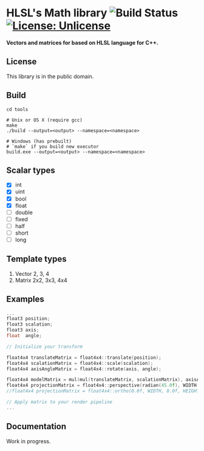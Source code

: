 # HLSL's Math library ![Build Status](https://travis-ci.org/maihd/hlslmath.svg?branch=master) [![License: Unlicense](https://img.shields.io/badge/license-Unlicense-blue.svg)](http://unlicense.org/)

**Vectors and matrices for based on HLSL language for C++.**
    
## License
This library is in the public domain.

## Build
```
cd tools

# Unix or OS X (require gcc)
make
./build --output=<output> --namespace=<namespace>

# Windows (has prebuilt)
# `make` if you build new executor
build.exe --output=<output> --namespace=<namespace>
```

## Scalar types
* [x] int    
* [x] uint   
* [x] bool   
* [x] float  
* [ ] double 
* [ ] fixed  
* [ ] half   
* [ ] short  
* [ ] long   

## Template types
1. Vector 2, 3, 4
2. Matrix 2x2, 3x3, 4x4

## Examples
```C++
...
float3 position;
float3 scalation;
float3 axis;
float  angle;

// Initialize your transform

float4x4 translateMatrix = float4x4::translate(position);
float4x4 scalationMatrix = float4x4::scale(scalation);
float4x4 axisAngleMatrix = float4x4::rotate(axis, angle);

float4x4 modelMatrix = mul(mul(translateMatrix, scalationMatrix), axisAngleMatrix);
float4x4 projectionMatrix = float4x4::perspective(radian(45.0f), WIDTH / HEIGHT, 0.0f, 100.0f);
//float4x4 projectionMatrix = float4x4::ortho(0.0f, WIDTH, 0.0f, HEIGHT, 0.0f, 1.0f);

// Apply matrix to your render pipeline
...
```

## Documentation
Work in progress.